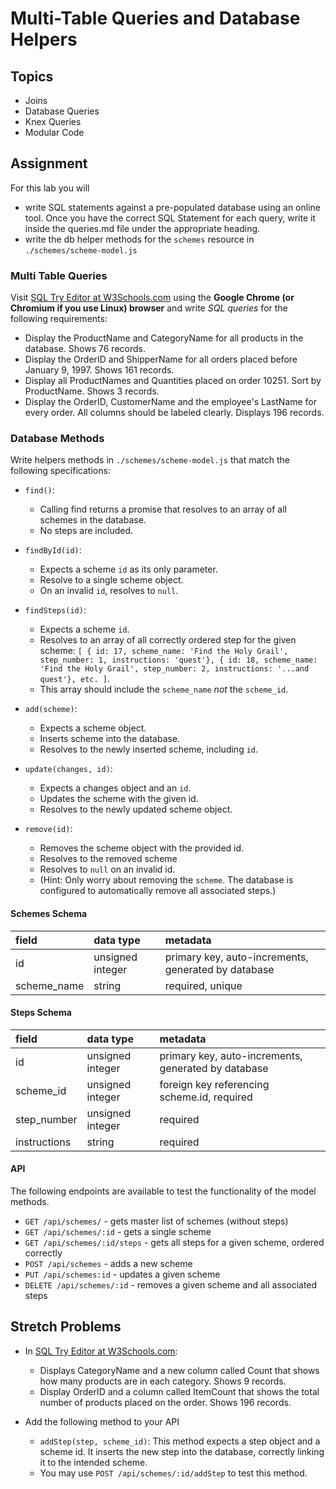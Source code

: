 # Multi-Table Queries and Database Helpers

## Topics

- Joins
- Database Queries
- Knex Queries
- Modular Code

## Assignment

For this lab you will

- write SQL statements against a pre-populated database using an online tool. Once you have the correct SQL Statement for each query, write it inside the queries.md file under the appropriate heading.
- write the db helper methods for the `schemes` resource in `./schemes/scheme-model.js`

### Multi Table Queries

Visit [SQL Try Editor at W3Schools.com](https://www.w3schools.com/Sql/tryit.asp?filename=trysql_select_top) using the **Google Chrome (or Chromium if you use Linux) browser** and write _SQL queries_ for the following requirements:

- Display the ProductName and CategoryName for all products in the database. Shows 76 records.
- Display the OrderID and ShipperName for all orders placed before January 9, 1997\. Shows 161 records.
- Display all ProductNames and Quantities placed on order 10251\. Sort by ProductName. Shows 3 records.
- Display the OrderID, CustomerName and the employee's LastName for every order. All columns should be labeled clearly. Displays 196 records.

### Database Methods

Write helpers methods in `./schemes/scheme-model.js` that match the following specifications:

- `find()`:

  - Calling find returns a promise that resolves to an array of all schemes in the database.
  - No steps are included.

- `findById(id)`:

  - Expects a scheme `id` as its only parameter.
  - Resolve to a single scheme object.
  - On an invalid `id`, resolves to `null`.

- `findSteps(id)`:

  - Expects a scheme `id`.
  - Resolves to an array of all correctly ordered step for the given scheme: `[ { id: 17, scheme_name: 'Find the Holy Grail', step_number: 1, instructions: 'quest'}, { id: 18, scheme_name: 'Find the Holy Grail', step_number: 2, instructions: '...and quest'}, etc. ]`.
  - This array should include the `scheme_name` _not_ the `scheme_id`.

- `add(scheme)`:

  - Expects a scheme object.
  - Inserts scheme into the database.
  - Resolves to the newly inserted scheme, including `id`.

- `update(changes, id)`:

  - Expects a changes object and an `id`.
  - Updates the scheme with the given id.
  - Resolves to the newly updated scheme object.

- `remove(id)`:

  - Removes the scheme object with the provided id.
  - Resolves to the removed scheme
  - Resolves to `null` on an invalid id.
  - (Hint: Only worry about removing the `scheme`. The database is configured to automatically remove all associated steps.)

#### Schemes Schema

field       | data type        | metadata
:---------- | :--------------- | :--------------------------------------------------
id          | unsigned integer | primary key, auto-increments, generated by database
scheme_name | string           | required, unique

#### Steps Schema

field        | data type        | metadata
:----------- | :--------------- | :--------------------------------------------------
id           | unsigned integer | primary key, auto-increments, generated by database
scheme_id    | unsigned integer | foreign key referencing scheme.id, required
step_number  | unsigned integer | required
instructions | string           | required

#### API

The following endpoints are available to test the functionality of the model methods.

- `GET /api/schemes/` - gets master list of schemes (without steps)
- `GET /api/schemes/:id` - gets a single scheme
- `GET /api/schemes/:id/steps` - gets all steps for a given scheme, ordered correctly
- `POST /api/schemes` - adds a new scheme
- `PUT /api/schemes:id` - updates a given scheme
- `DELETE /api/schemes/:id` - removes a given scheme and all associated steps

## Stretch Problems

- In [SQL Try Editor at W3Schools.com](https://www.w3schools.com/Sql/tryit.asp?filename=trysql_select_top):

  - Displays CategoryName and a new column called Count that shows how many products are in each category. Shows 9 records.
  - Display OrderID and a column called ItemCount that shows the total number of products placed on the order. Shows 196 records.

- Add the following method to your API

  - `addStep(step, scheme_id)`: This method expects a step object and a scheme id. It inserts the new step into the database, correctly linking it to the intended scheme.
  - You may use `POST /api/schemes/:id/addStep` to test this method.
